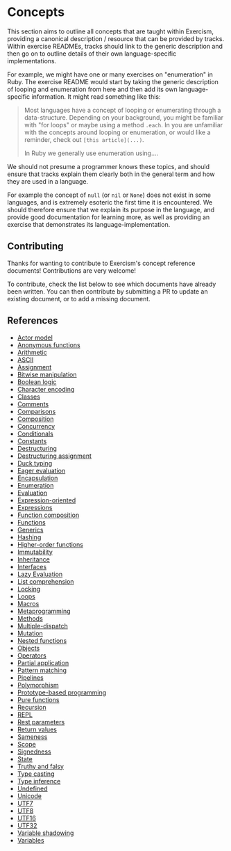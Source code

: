 # Concepts

This section aims to outline all concepts that are taught within Exercism, providing a canonical description / resource that can be provided by tracks. Within exercise READMEs, tracks should link to the generic description and then go on to outline details of their own language-specific implementations.

For example, we might have one or many exercises on "enumeration" in Ruby. The exercise README would start by taking the generic description of looping and enumeration from here and then add its own language-specific information. It might read something like this:

> Most languages have a concept of looping or enumerating through a data-structure. Depending on your background, you might be familiar with "for loops" or maybe using a method `.each`. In you are unfamiliar with the concepts around looping or enumeration, or would like a reminder, check out `[this article](...)`.
>
> In Ruby we generally use enumeration using....

We should not presume a programmer knows these topics, and should ensure that tracks explain them clearly both in the general term and how they are used in a language.

For example the concept of `null` (or `nil` or `None`) does not exist in some languages, and is extremely esoteric the first time it is encountered. We should therefore ensure that we explain its purpose in the language, and provide good documentation for learning more, as well as providing an exercise that demonstrates its language-implementation.

## Contributing

Thanks for wanting to contribute to Exercism's concept reference documents! Contributions are very welcome!

To contribute, check the list below to see which documents have already been written. You can then contribute by submitting a PR to update an existing document, or to add a missing document.

## References

- [Actor model](./actor_model.md)
- [Anonymous functions](./anonymous_functions.md)
- [Arithmetic](./arithmetic.md)
- [ASCII](./ascii.md)
- [Assignment](./assignment.md)
- [Bitwise manipulation](./bitwise_manipulation.md)
- [Boolean logic](./boolean_logic.md)
- [Character encoding](./character_encoding.md)
- [Classes](./classes.md)
- [Comments](./comments.md)
- [Comparisons](./comparisons.md)
- [Composition](./composition.md)
- [Concurrency](./concurrency.md)
- [Conditionals](./conditionals.md)
- [Constants](./constants.md)
- [Destructuring](./destructuring.md)
- [Destructuring assignment](./destructuring_assignment.md)
- [Duck typing](./duck_typing.md)
- [Eager evaluation](./eager_evaluation.md)
- [Encapsulation](./encapsulation.md)
- [Enumeration](./enumeration.md)
- [Evaluation](./evaluation.md)
- [Expression-oriented](./expression_oriented.md)
- [Expressions](./expressions.md)
- [Function composition](./function_composition.md)
- [Functions](./functions.md)
- [Generics](./generics.md)
- [Hashing](./hashing.md)
- [Higher-order functions](./higher_order_functions.md)
- [Immutability](./immutability.md)
- [Inheritance](./inheritance.md)
- [Interfaces](./interfaces.md)
- [Lazy Evaluation](./lazy_evaluation.md)
- [List comprehension](./list_comprehension.md)
- [Locking](./locking.md)
- [Loops](./loops.md)
- [Macros](./macros.md)
- [Metaprogramming](./metaprogramming.md)
- [Methods](./methods.md)
- [Multiple-dispatch](./multiple-dispatch.md)
- [Mutation](./mutation.md)
- [Nested functions](./nested_functions.md)
- [Objects](./objects.md)
- [Operators](./operators.md)
- [Partial application](./partial_application.md)
- [Pattern matching](./pattern_matching.md)
- [Pipelines](./pipelines.md)
- [Polymorphism](./polymorphism.md)
- [Prototype-based programming](./prototype_based_programming.md)
- [Pure functions](./pure_functions.md)
- [Recursion](./recursion.md)
- [REPL](./repl.md)
- [Rest parameters](./rest_parameters.md)
- [Return values](./return_values.md)
- [Sameness](./sameness.md)
- [Scope](./scope.md)
- [Signedness](./signedness.md)
- [State](./state.md)
- [Truthy and falsy](./truthy_and_falsy.md)
- [Type casting](./type_casting.md)
- [Type inference](./type_inference.md)
- [Undefined](./undefined.md)
- [Unicode](./unicode.md)
- [UTF7](./utf7.md)
- [UTF8](./utf8.md)
- [UTF16](./utf16.md)
- [UTF32](./utf32.md)
- [Variable shadowing](./variable_shadowing.md)
- [Variables](./variables.md)

